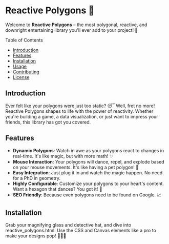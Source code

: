 <h1>Reactive Polygons 🎉</h1>
<p>Welcome to <strong>Reactive Polygons</strong> – the most polygonal, reactive, and downright entertaining library you'll ever add to your project! 🚀</p>
<p>Table of Contents</p>
<ul>
<li><a href="#introduction">Introduction</a></li>
<li><a href="#features">Features</a></li>
<li><a href="#installation">Installation</a></li>
<li><a href="#usage">Usage</a></li>
<li><a href="#contributing">Contributing</a></li>
<li><a href="#license">License</a></li>
</ul>
<h2 id="introduction">Introduction</h2>
<p>Ever felt like your polygons were just too static? 😴 Well, fret no more! Reactive Polygons shapes to life with the power of reactivity. Whether you're building a game, a data visualization, or just want to impress your friends, this library has got you covered.</p>
<h2 id="features">Features</h2>
<ul>
<li><strong>Dynamic Polygons</strong>: Watch in awe as your polygons react to changes in real-time. It's like magic, but with more math! ✨</li>
<li><strong>Mouse Interaction</strong>: Your polygons will dance, repel, and explode based on your mouse movements. It's like having a pet polygon! 🐾</li>
<li><strong>Easy Integration</strong>: Just plug it in and watch the magic happen. No need for a PhD in geometry.</li>
<li><strong>Highly Configurable</strong>: Customize your polygons to your heart's content. Want a hexagon that dances? You got it! 💃</li>
<li><strong>SEO Friendly</strong>: Because even polygons need to be found on Google. 📈</li>
</ul>
<h2 id="installation">Installation</h2>
<p>Grab your magnifying glass and detective hat, and dive into reactive_polygons.html. Use the CSS and Canvas elements like a pro to make your designs pop! 🎨🕵️‍♂️</p>

  

